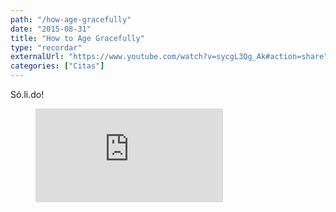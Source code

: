 ```yaml
---
path: "/how-age-gracefully"
date: "2015-08-31"
title: "How to Age Gracefully"
type: "recordar"
externalUrl: "https://www.youtube.com/watch?v=sycgL3Qg_Ak#action=share"
categories: ["Citas"]
---
```


Só.li.do!

<figure class="video_container">
<iframe src="https://www.youtube.com/embed/sycgL3Qg_Ak" frameborder="0" allow="accelerometer; autoplay; encrypted-media; gyroscope; picture-in-picture" allowfullscreen></iframe>
</figure>
